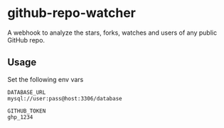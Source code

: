 # github-repo-watcher

A webhook to analyze the stars, forks, watches and users of any public GitHub repo.

## Usage

Set the following env vars

```
DATABASE_URL
mysql://user:pass@host:3306/database

GITHUB_TOKEN
ghp_1234
```
